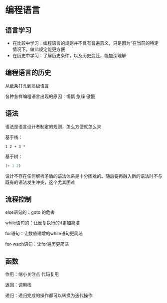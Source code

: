 # 编程语言

## 语言学习

- 在比较中学习：编程语言的规则并不具有普遍意义，只是因为“在当前的特定情况下，做此规定能更方便
- 在历史中学习：了解历史条件，以及历史变迁，能加深理解

## 编程语言的历史

从纸条打孔到高级语言

各种各样编程语言出现的原因：懒惰 急躁 傲慢

## 语法

语法是语言设计者制定的规则，怎么方便就怎么来

基于栈：

```forth
1 2 + 3 *
```

基于树：

```lisp
(+ 1 2)
```

设计不存在任何解析矛盾的语法体系是十分困难的。随后要再融入新的语法时不与既有的语法发生冲突，这个尤其困难

## 流程控制

else语句的：goto 的危害

while语句的：让反复执行的if更加简洁

for语句：让数值建增的while语句更简洁

for-wach语句：让for遍历更简洁

## 函数

作用：缩小关注点 代码复用

返回：调用栈

递归：递归完成的操作都可以转换为迭代操作
